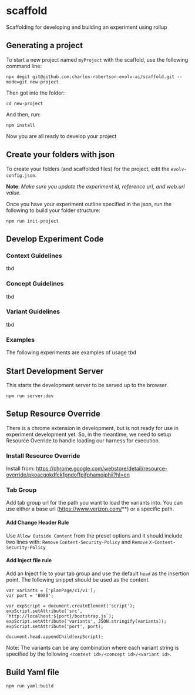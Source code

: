 # scaffold

Scaffolding for developing and building an experiment using rollup

## Generating a project

To start a new project named `myProject` with the scaffold, use the following command line:

```npx degit git@github.com:charles-robertson-evolv-ai/scaffold.git --mode=git new-project```

Then got into the folder:

```cd new-project```

And then, run:

```npm install```

Now you are all ready to develop your project

## Create your folders with json

To create your folders (and scaffolded files) for the project, edit the `evolv-config.json`.

**Note**: _Make sure you update the experiment id, reference url, and web.url value._

Once you have your experiment outline specified in the json, run the following to build your folder structure:

```npm run init-project```

## Develop Experiment Code

### Context Guidelines

tbd

### Concept Guidelines

tbd

### Variant Guidelines

tbd

### Examples

The following experiments are examples of usage
tbd

## Start Development Server

This starts the development server to be served up to the browser.

```
npm run server:dev
```

## Setup Resource Override

There is a chrome extension in development, but is not ready for use in experiment development yet. So, in the meantime, we need to setup Resource Override to handle loading our harness for execution.

### Install Resource Override

Install from: https://chrome.google.com/webstore/detail/resource-override/pkoacgokdfckfpndoffpifphamojphii?hl=en

### Tab Group

Add tab group url for the path you want to load the variants into. You can use either a base url (https://www.verizon.com/**) or a specific path.

#### Add Change Header Rule

Use `Allow Outside Content` from the preset options and it should include two lines with:
`Remove` `Content-Security-Policy` and
`Remove` `X-Content-Security-Policy`

#### Add Inject file rule

Add an Inject file to your tab group and use the default `head` as the insertion point.
The following snippet should be used as the content.

```
var variants = ['planPage/c1/v1'];
var port = '8080';

var expScript = document.createElement('script');
expScript.setAttribute('src', `http://localhost:${port}/bootstrap.js`);
expScript.setAttribute('variants', JSON.stringify(variants));
expScript.setAttribute('port', port);

document.head.appendChild(expScript);
```

Note: The variants can be any combination where each variant string is specified by the following `<context id>/<concept id>/<variant id>`.

## Build Yaml file

```
npm run yaml:build
```
